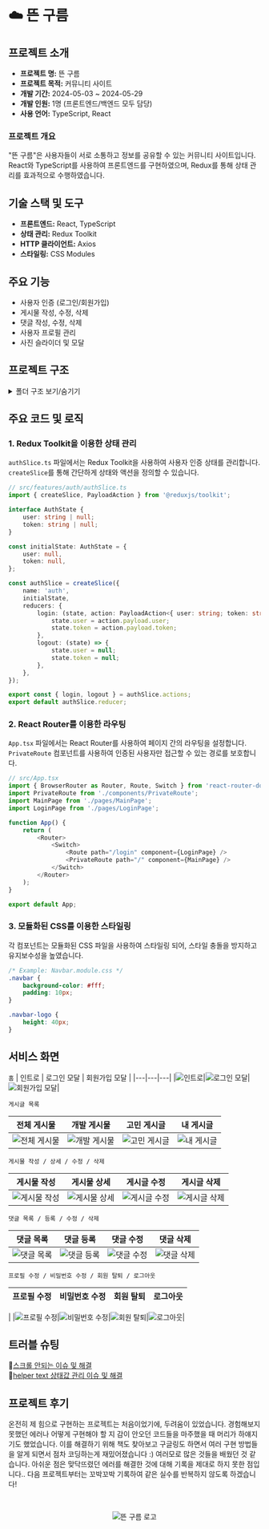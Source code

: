 # ☁️ 뜬 구름

## 프로젝트 소개

- **프로젝트 명:** 뜬 구름
- **프로젝트 목적:** 커뮤니티 사이트
- **개발 기간:** 2024-05-03 ~ 2024-05-29
- **개발 인원:** 1명 (프론트엔드/백엔드 모두 담당)
- **사용 언어:** TypeScript, React

### 프로젝트 개요

"뜬 구름"은 사용자들이 서로 소통하고 정보를 공유할 수 있는 커뮤니티 사이트입니다. React와 TypeScript를 사용하여 프론트엔드를 구현하였으며, Redux를 통해 상태 관리를 효과적으로 수행하였습니다.

## 기술 스택 및 도구

- **프론트엔드:** React, TypeScript
- **상태 관리:** Redux Toolkit
- **HTTP 클라이언트:** Axios
- **스타일링:** CSS Modules

## 주요 기능

- 사용자 인증 (로그인/회원가입)
- 게시물 작성, 수정, 삭제
- 댓글 작성, 수정, 삭제
- 사용자 프로필 관리
- 사진 슬라이더 및 모달

## 프로젝트 구조

<details>
  <summary>폴더 구조 보기/숨기기</summary>
  <div markdown="1">
    
  ```
  cloud-story-react/
  ├── .env
  ├── .gitignore
  ├── package.json
  ├── package-lock.json
  ├── README.md
  ├── tsconfig.json
  ├── public/
  │   ├── favicon.ico
  │   └── index.html
  ├── src/
  │   ├── App.tsx
  │   ├── global.d.ts
  │   ├── index.css
  │   ├── index.tsx
  │   ├── types.ts
  │   ├── api/
  │   │   ├── api.ts
  │   │   └── axios.ts
  │   ├── assets/
  │   │   ├── cloud-story-logo.png
  │   │   └── default-profile.png
  │   ├── components/
  │   │   ├── EditPostModal.module.css
  │   │   ├── EditPostModal.tsx
  │   │   ├── Icon.tsx
  │   │   ├── ImageModal.module.css
  │   │   ├── ImageModal.tsx
  │   │   ├── Navbar.module.css
  │   │   ├── Navbar.tsx
  │   │   ├── PhotoSlider.module.css
  │   │   ├── PhotoSlider.tsx
  │   │   ├── PostCard.module.css
  │   │   ├── PostCard.tsx
  │   │   ├── PostCreator.module.css
  │   │   ├── PostCreator.tsx
  │   │   ├── PostModal.module.css
  │   │   ├── PostModal.tsx
  │   │   ├── PrivateRoute.tsx
  │   │   ├── usePostDetail.ts
  │   │   ├── SignUp/
  │   │   │   ├── Step1/
  │   │   │   │   ├── index.ts
  │   │   │   │   └── Step1.tsx
  │   │   │   ├── Step2/
  │   │   │   │   ├── index.ts
  │   │   │   │   └── Step2.tsx
  │   │   │   ├── Step3/
  │   │   │   │   ├── index.ts
  │   │   │   │   └── Step3.tsx
  │   │   │   ├── Step4/
  │   │   │   │   ├── index.ts
  │   │   │   │   └── Step4.tsx
  │   ├── features/
  │   │   └── auth/
  │   │       └── authSlice.ts
  │   ├── pages/
  │   │   ├── CreateAccountPage.module.css
  │   │   ├── CreateAccountPage.tsx
  │   │   ├── LoginPage.module.css
  │   │   ├── LoginPage.tsx
  │   │   ├── MainPage.module.css
  │   │   ├── MainPage.tsx
  │   │   ├── ProfilePage.module.css
  │   │   ├── ProfilePage.tsx
  │   │   ├── TodayPage.module.css
  │   │   ├── TodayPage.tsx
  │   │   ├── WeekPage.tsx
  │   └── store/
  │       └── index.ts
  ```

  </div>
</details>

## 주요 코드 및 로직

### 1. Redux Toolkit을 이용한 상태 관리

`authSlice.ts` 파일에서는 Redux Toolkit을 사용하여 사용자 인증 상태를 관리합니다. `createSlice`를 통해 간단하게 상태와 액션을 정의할 수 있습니다.

```typescript
// src/features/auth/authSlice.ts
import { createSlice, PayloadAction } from '@reduxjs/toolkit';

interface AuthState {
    user: string | null;
    token: string | null;
}

const initialState: AuthState = {
    user: null,
    token: null,
};

const authSlice = createSlice({
    name: 'auth',
    initialState,
    reducers: {
        login: (state, action: PayloadAction<{ user: string; token: string }>) => {
            state.user = action.payload.user;
            state.token = action.payload.token;
        },
        logout: (state) => {
            state.user = null;
            state.token = null;
        },
    },
});

export const { login, logout } = authSlice.actions;
export default authSlice.reducer;
```

### 2. React Router를 이용한 라우팅

`App.tsx` 파일에서는 React Router를 사용하여 페이지 간의 라우팅을 설정합니다. `PrivateRoute` 컴포넌트를 사용하여 인증된 사용자만 접근할 수 있는 경로를 보호합니다.

```typescript
// src/App.tsx
import { BrowserRouter as Router, Route, Switch } from 'react-router-dom';
import PrivateRoute from './components/PrivateRoute';
import MainPage from './pages/MainPage';
import LoginPage from './pages/LoginPage';

function App() {
    return (
        <Router>
            <Switch>
                <Route path="/login" component={LoginPage} />
                <PrivateRoute path="/" component={MainPage} />
            </Switch>
        </Router>
    );
}

export default App;
```

### 3. 모듈화된 CSS를 이용한 스타일링

각 컴포넌트는 모듈화된 CSS 파일을 사용하여 스타일링 되어, 스타일 충돌을 방지하고 유지보수성을 높였습니다.

```css
/* Example: Navbar.module.css */
.navbar {
    background-color: #fff;
    padding: 10px;
}

.navbar-logo {
    height: 40px;
}
```

## 서비스 화면

`홈`
| 인트로 | 로그인 모달 | 회원가입 모달 |
|---|---|---|
|<img src="https://via.placeholder.com/150" alt="인트로">|<img src="https://via.placeholder.com/150" alt="로그인 모달">|<img src="https://via.placeholder.com/150" alt="회원가입 모달">|

`게시글 목록`

|전체 게시물|개발 게시물|고민 게시글|내 게시글|
|---|---|---|---|
|<img src="https://via.placeholder.com/150" alt="전체 게시물">|<img src="https://via.placeholder.com/150" alt="개발 게시물">|<img src="https://via.placeholder.com/150" alt="고민 게시글">|<img src="https://via.placeholder.com/150" alt="내 게시글">|

`게시물 작성 / 상세 / 수정 / 삭제`

|게시물 작성|게시물 상세|게시글 수정|게시글 삭제|
|---|---|---|---|
|<img src="https://via.placeholder.com/150" alt="게시물 작성">|<img src="https://via.placeholder.com/150" alt="게시물 상세">|<img src="https://via.placeholder.com/150" alt="게시글 수정">|<img src="https://via.placeholder.com/150" alt="게시글 삭제">|

`댓글 목록 / 등록 / 수정 / 삭제`

|댓글 목록|댓글 등록|댓글 수정|댓글 삭제|
|---|---|---|---|
|<img src="https://via.placeholder.com/150" alt="댓글 목록">|<img src="https://via.placeholder.com/150" alt="댓글 등록">|<img src="https://via.placeholder.com/150" alt="댓글 수정">|<img src="https://via.placeholder.com/150" alt="댓글 삭제">|

`프로필 수정 / 비밀번호 수정 / 회원 탈퇴 / 로그아웃`

|프로필 수정|비밀번호 수정|회원 탈퇴|로그아웃|
|---|---|---|---

|
|<img src="https://via.placeholder.com/150" alt="프로필 수정">|<img src="https://via.placeholder.com/150" alt="비밀번호 수정">|<img src="https://via.placeholder.com/150" alt="회원 탈퇴">|<img src="https://via.placeholder.com/150" alt="로그아웃">|

## 트러블 슈팅

📎[스크롤 안되는 이슈 및 해결](#)    
📎[helper text 상태값 관리 이슈 및 해결](#)  

## 프로젝트 후기

온전히 제 힘으로 구현하는 프로젝트는 처음이었기에, 두려움이 있었습니다. 경험해보지 못했던 에러나 어떻게 구현해야 할 지 감이 안오던 코드들을 마주했을 때 머리가 하얘지기도 했었습니다. 이를 해결하기 위해 책도 찾아보고 구글링도 하면서 여러 구현 방법들을 알게 되면서 점차 코딩하는게 재밌어졌습니다 :) 여러모로 많은 것들을 배웠던 것 같습니다. 아쉬운 점은 맞닥뜨렸던 에러를 해결한 것에 대해 기록을 제대로 하지 못한 점입니다.. 다음 프로젝트부터는 꼬박꼬박 기록하여 같은 실수를 반복하지 않도록 하겠습니다!

<br/>

<p align="center">
  <img src="https://via.placeholder.com/200" alt="뜬 구름 로고"/>
</p>
